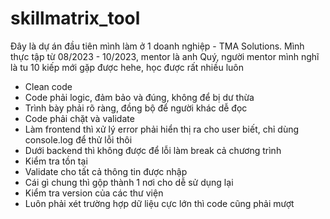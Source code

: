 # skillmatrix_tool

Đây là dự án đầu tiên mình làm ở 1 doanh nghiệp - TMA Solutions. Mình thực tập từ 08/2023 - 10/2023, mentor là anh Quý, người mentor mình nghĩ là tu 10 kiếp mới gặp được hehe, học được rất nhiều luôn
 - Clean code
 - Code phải logic, đảm bảo và đúng, không để bị dư thừa
 - Trình bày phải rõ ràng, đồng bộ để người khác dễ đọc
 - Code phải chặt và validate
 - Làm frontend thì xử lý error phải hiển thị ra cho user biết, chỉ dùng console.log để thử lỗi thôi
 - Dưới backend thì không được để lỗi làm break cả chương trình
 - Kiểm tra tồn tại
 - Validate cho tất cả thông tin được nhập
 - Cái gì chung thì gộp thành 1 nơi cho dễ sử dụng lại
 - Kiểm tra version của các thư viện
 - Luôn phải xét trường hợp dữ liệu cực lớn thì code cũng phải mượt
